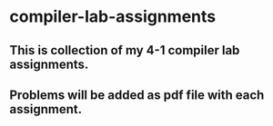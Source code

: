 # compiler-lab-assignments

##  This is collection of my 4-1 compiler lab assignments.
## Problems will be added as pdf file with each assignment.
